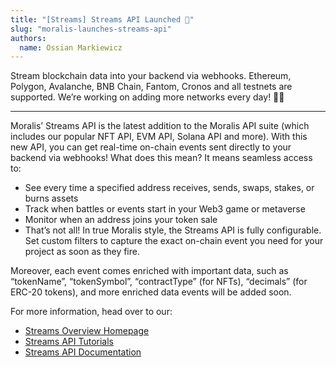 ```yaml
---
title: "[Streams] Streams API Launched 🎉"
slug: "moralis-launches-streams-api"
authors:
  name: Ossian Markiewicz
---
```


Stream blockchain data into your backend via webhooks. Ethereum, Polygon, Avalanche, BNB Chain, Fantom, Cronos and all testnets are supported. We’re working on adding more networks every day! 🚀🎉

---

Moralis’ Streams API is the latest addition to the Moralis API suite (which includes our popular NFT API, EVM API, Solana API and more). With this new API, you can get real-time on-chain events sent directly to your backend via webhooks! What does this mean? It means seamless access to:

- See every time a specified address receives, sends, swaps, stakes, or burns assets
- Track when battles or events start in your Web3 game or metaverse
- Monitor when an address joins your token sale
- That’s not all! In true Moralis style, the Streams API is fully configurable. Set custom filters to capture the exact on-chain event you need for your project as soon as they fire.

Moreover, each event comes enriched with important data, such as “tokenName”, “tokenSymbol”, “contractType” (for NFTs), “decimals” (for ERC-20 tokens), and more enriched data events will be added soon.

For more information, head over to our:

- [Streams Overview Homepage](https://moralis.io/streams/)
- [Streams API Tutorials](https://docs.moralis.io/docs/streams-api)
- [Streams API Documentation](https://docs.moralis.io/reference/gethistory)
